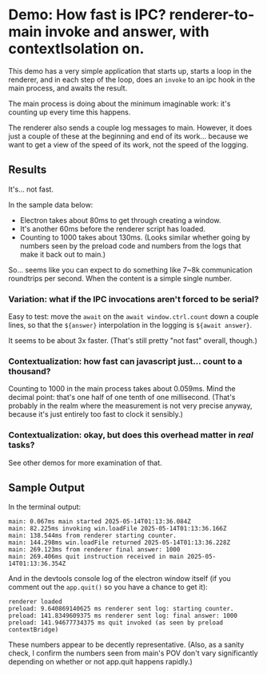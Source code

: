 Demo: How fast is IPC?  renderer-to-main invoke and answer, with contextIsolation on.
========

This demo has a very simple application that starts up,
starts a loop in the renderer,
and in each step of the loop, does an `invoke` to an ipc hook in the main process, and awaits the result.

The main process is doing about the minimum imaginable work:
it's counting up every time this happens.

The renderer also sends a couple log messages to main.
However, it does just a couple of these at the beginning and end of its work...
because we want to get a view of the speed of its work, not the speed of the logging.



Results
-------

It's... not fast.

In the sample data below:

- Electron takes about 80ms to get through creating a window.
- It's another 60ms before the renderer script has loaded.
- Counting to 1000 takes about 130ms.  (Looks similar whether going by numbers seen by the preload code and numbers from the logs that make it back out to main.)

So... seems like you can expect to do something like 7~8k communication roundtrips per second.
When the content is a simple single number.


### Variation: what if the IPC invocations aren't forced to be serial?

Easy to test: move the `await` on the `await window.ctrl.count` down
a couple lines, so that the `${answer}` interpolation in the logging is `${await answer}`.

It seems to be about 3x faster.  (That's still pretty "not fast" overall, though.)


### Contextualization: how fast can javascript just... count to a thousand?

Counting to 1000 in the main process takes about 0.059ms.
Mind the decimal point: that's one half of one tenth of one millisecond.
(That's probably in the realm where the measurement is not very precise anyway, because it's just entirely too fast to clock it sensibly.)


### Contextualization: okay, but does this overhead matter in _real_ tasks?

See other demos for more examination of that.



Sample Output
-------------

In the terminal output:

```
main: 0.067ms main started 2025-05-14T01:13:36.084Z
main: 82.225ms invoking win.loadFile 2025-05-14T01:13:36.166Z
main: 138.544ms from renderer starting counter.
main: 144.298ms win.loadFile returned 2025-05-14T01:13:36.228Z
main: 269.123ms from renderer final answer: 1000
main: 269.406ms quit instruction received in main 2025-05-14T01:13:36.354Z
```

And in the devtools console log of the electron window itself
(if you comment out the `app.quit()` so you have a chance to get it):

```
renderer loaded
preload: 9.640869140625 ms renderer sent log: starting counter.
preload: 141.8349609375 ms renderer sent log: final answer: 1000
preload: 141.94677734375 ms quit invoked (as seen by preload contextBridge)
```

These numbers appear to be decently representative.
(Also, as a sanity check, I confirm the numbers seen from main's POV
don't vary significantly depending on whether or not app.quit happens rapidly.)
